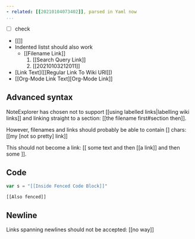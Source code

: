 ```yaml
---
- related: [[20210104073402]], parsed in Yaml now
...
```


- [ ] check
- [[]]
- Indented listst should also work
    + [[Filename Link]]
        1. [[Search Query Link]]
        2. [[20210103212011]]
- [Link Text]([[Regular Link To Wiki URI]])
- [[Org-Mode Link Text][Org-Mode Link]]

## Advanced syntax

NoteExplorer has chosen not to support [[using labelled links|labelling wiki links]] and linking straight to a section: [[the filename first#section then]].

However, filenames and links should probably be able to contain [] chars: [[my [not so pretty] link]]

This should not become a link: [[ some text and then [[a link]] and then some ]].

## Code

```javascript
var s = "[[Inside Fenced Code Block]]"
```

	[[Also fenced]]

## Newline

Links spanning newlines should not be accepted: [[no
way]]
